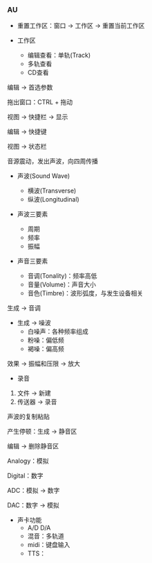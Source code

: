 ### AU

- 重置工作区：窗口 -> 工作区 -> 重置当前工作区

- 工作区
  - 编辑查看：单轨(Track)
  - 多轨查看
  - CD查看



编辑 -> 首选参数



拖出窗口：CTRL + 拖动



视图 -> 快捷栏 -> 显示



编辑 -> 快捷键



视图 -> 状态栏



音源震动，发出声波，向四周传播



- 声波(Sound Wave)
  - 横波(Transverse)
  - 纵波(Longitudinal)

- 声波三要素
  - 周期
  - 频率
  - 振幅

- 声音三要素
  - 音调(Tonality)：频率高低
  - 音量(Volume)：声音大小
  - 音色(Timbre)：波形弧度，与发生设备相关



生成 -> 音调



- 生成 -> 噪波
  - 白噪声：各种频率组成
  - 粉噪：偏低频
  - 褐噪：偏高频



效果 -> 振幅和压限  -> 放大



- 录音

1. 文件 -> 新建
2. 传送器 -> 录音



声波的复制粘贴



产生停顿：生成 -> 静音区



编辑 -> 删除静音区



Analogy：模拟

Digital：数字

ADC：模拟 -> 数字

DAC：数字 -> 模拟



- 声卡功能
  - A/D D/A
  - 混音：多轨道
  - midi：键盘输入
  - TTS：